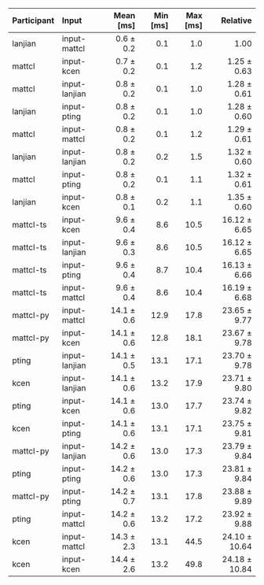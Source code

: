 | Participant | Input | Mean [ms] | Min [ms] | Max [ms] | Relative |
|:---|:---|---:|---:|---:|---:|
| lanjian | input-mattcl | 0.6 ± 0.2 | 0.1 | 1.0 | 1.00 |
| mattcl | input-kcen | 0.7 ± 0.2 | 0.1 | 1.2 | 1.25 ± 0.63 |
| mattcl | input-lanjian | 0.8 ± 0.2 | 0.1 | 1.0 | 1.28 ± 0.61 |
| lanjian | input-pting | 0.8 ± 0.2 | 0.1 | 1.0 | 1.28 ± 0.60 |
| mattcl | input-mattcl | 0.8 ± 0.2 | 0.1 | 1.2 | 1.29 ± 0.61 |
| lanjian | input-lanjian | 0.8 ± 0.2 | 0.2 | 1.5 | 1.32 ± 0.60 |
| mattcl | input-pting | 0.8 ± 0.2 | 0.1 | 1.1 | 1.32 ± 0.61 |
| lanjian | input-kcen | 0.8 ± 0.1 | 0.2 | 1.1 | 1.35 ± 0.60 |
| mattcl-ts | input-kcen | 9.6 ± 0.4 | 8.6 | 10.5 | 16.12 ± 6.65 |
| mattcl-ts | input-lanjian | 9.6 ± 0.3 | 8.6 | 10.5 | 16.12 ± 6.65 |
| mattcl-ts | input-pting | 9.6 ± 0.4 | 8.7 | 10.4 | 16.13 ± 6.66 |
| mattcl-ts | input-mattcl | 9.6 ± 0.4 | 8.6 | 10.4 | 16.19 ± 6.68 |
| mattcl-py | input-mattcl | 14.1 ± 0.6 | 12.9 | 17.8 | 23.65 ± 9.77 |
| mattcl-py | input-kcen | 14.1 ± 0.6 | 12.8 | 18.1 | 23.67 ± 9.78 |
| pting | input-lanjian | 14.1 ± 0.5 | 13.1 | 17.1 | 23.70 ± 9.78 |
| kcen | input-lanjian | 14.1 ± 0.6 | 13.2 | 17.9 | 23.71 ± 9.80 |
| pting | input-kcen | 14.1 ± 0.6 | 13.0 | 17.7 | 23.74 ± 9.82 |
| kcen | input-pting | 14.1 ± 0.6 | 13.1 | 17.1 | 23.75 ± 9.81 |
| mattcl-py | input-lanjian | 14.2 ± 0.6 | 13.0 | 17.3 | 23.79 ± 9.84 |
| pting | input-pting | 14.2 ± 0.6 | 13.0 | 17.3 | 23.81 ± 9.84 |
| mattcl-py | input-pting | 14.2 ± 0.7 | 13.1 | 17.8 | 23.88 ± 9.89 |
| pting | input-mattcl | 14.2 ± 0.6 | 13.2 | 17.2 | 23.92 ± 9.88 |
| kcen | input-mattcl | 14.3 ± 2.3 | 13.1 | 44.5 | 24.10 ± 10.64 |
| kcen | input-kcen | 14.4 ± 2.6 | 13.2 | 49.8 | 24.18 ± 10.84 |
